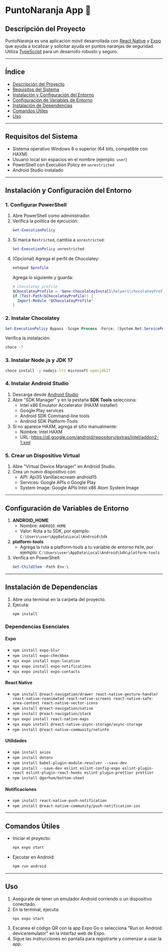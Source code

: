 # PuntoNaranja App 👋

## Descripción del Proyecto

PuntoNaranja es una aplicación móvil desarrollada con [React Native](https://reactnative.dev/) y [Expo](https://expo.dev/) que ayuda a localizar y solicitar ayuda en puntos naranjas de seguridad. Utiliza [TypeScript](https://react.dev/learn/typescript) para un desarrollo robusto y seguro.

---

## Índice

- [Descripción del Proyecto](#descripción-del-proyecto)
- [Requisitos del Sistema](#requisitos-del-sistema)
- [Instalación y Configuración del Entorno](#instalación-y-configuración-del-entorno)
- [Configuración de Variables de Entorno](#configuración-de-variables-de-entorno)
- [Instalación de Dependencias](#instalación-de-dependencias)
- [Comandos Útiles](#comandos-útiles)
- [Uso](#uso)

---

## Requisitos del Sistema

- Sistema operativo Windows 8 o superior (64 bits, compatible con HAXM)
- Usuario local sin espacios en el nombre (ejemplo: `user`)
- PowerShell con Execution Policy en `unrestricted`
- Android Studio instalado

---

## Instalación y Configuración del Entorno

### 1. Configurar PowerShell

1. Abre PowerShell como administrador.
2. Verifica la política de ejecución:
   ```powershell
   Get-ExecutionPolicy
   ```
3. Si marca `Restricted`, cambia a `unrestricted`:
   ```powershell
   Set-ExecutionPolicy unrestricted
   ```
4. (Opcional) Agrega el perfil de Chocolatey:
   ```powershell
   notepad $profile
   ```
   Agrega lo siguiente y guarda:
   ```powershell
   # Chocolatey profile
   $ChocolateyProfile = "$env:ChocolateyInstall\helpers\chocolateyProfile.psm1"
   if (Test-Path($ChocolateyProfile)) {
     Import-Module "$ChocolateyProfile"
   }
   ```

### 2. Instalar Chocolatey

```powershell
Set-ExecutionPolicy Bypass -Scope Process -Force; [System.Net.ServicePointManager]::SecurityProtocol = [System.Net.ServicePointManager]::SecurityProtocol -bor 3072; iex ((New-Object System.Net.WebClient).DownloadString('https://community.chocolatey.org/install.ps1'))
```
Verifica la instalación:
```powershell
choco -?
```

### 3. Instalar Node.js y JDK 17

```cmd
choco install -y nodejs-lts microsoft-openjdk17
```

### 4. Instalar Android Studio

1. Descarga desde [Android Studio](https://developer.android.com/studio)
2. Abre "SDK Manager" y en la pestaña **SDK Tools** selecciona:
   - Intel x86 Emulator Accelerator (HAXM installer)
   - Google Play services
   - Android SDK Command-line tools
   - Android SDK Platform-Tools
3. Si no aparece HAXM, agrega el sitio manualmente:
   - Nombre: Intel HAXM
   - URL: https://dl.google.com/android/repository/extras/intel/addon2-1.xml

### 5. Crear un Dispositivo Virtual

1. Abre "Virtual Device Manager" en Android Studio.
2. Crea un nuevo dispositivo con:
   - API: Api35 Vanillaicecream android15
   - Services: Google APIs o Google Play
   - System Image: Google APIs Intel x86 Atom System Image

---

## Configuración de Variables de Entorno

1. **ANDROID_HOME**
   - Nombre: `ANDROID_HOME`
   - Valor: Ruta a tu SDK, por ejemplo: `C:\Users\user\AppData\Local\Android\Sdk`
2. **platform-tools**
   - Agrega la ruta a platform-tools a tu variable de entorno `PATH`, por ejemplo: `C:\Users\user\AppData\Local\Android\Sdk\platform-tools`
3. Verifica en PowerShell:
   ```powershell
   Get-ChildItem -Path Env:\
   ```

---

## Instalación de Dependencias

1. Abre una terminal en la carpeta del proyecto.
2. Ejecuta:
   ```bash
   npm install
   ```

### Dependencias Esenciales

#### Expo

- `npm install expo-blur`
- `npm install expo-checkbox`
- `npx expo install expo-location`
- `npx expo install expo-notifications`
- `npx expo install expo-contacts`

#### React Native

- `npm install @react-navigation/drawer react-native-gesture-handler react-native-reanimated react-native-screens react-native-safe-area-context react-native-vector-icons`
- `npm install @react-navigation/native`
- `npm install @react-navigation/stack`
- `npx expo install react-native-maps`
- `npx expo install @react-native-async-storage/async-storage`
- `npm install @react-native-community/netinfo`

#### Utilidades

- `npm install axios`
- `npm install dotenv`
- `npm install babel-plugin-module-resolver --save-dev`
- `npm install --save-dev eslint eslint-config-expo eslint-plugin-react eslint-plugin-react-hooks eslint-plugin-prettier prettier`
- `npm install @gorhom/bottom-sheet`

#### Notificaciones

- `npm install react-native-push-notification`
- `npm install @react-native-community/push-notification-ios`

---

## Comandos Útiles

- Iniciar el proyecto:
  ```bash
  npx expo start
  ```
- Ejecutar en Android:
  ```bash
  npm run android
  ```

---

## Uso

1. Asegúrate de tener un emulador Android corriendo o un dispositivo conectado.
2. En la terminal, ejecuta:
   ```bash
   npx expo start
   ```
3. Escanea el código QR con la app Expo Go o selecciona "Run on Android device/emulator" en la interfaz web de Expo.
4. Sigue las instrucciones en pantalla para registrarte y comenzar a usar la app.
